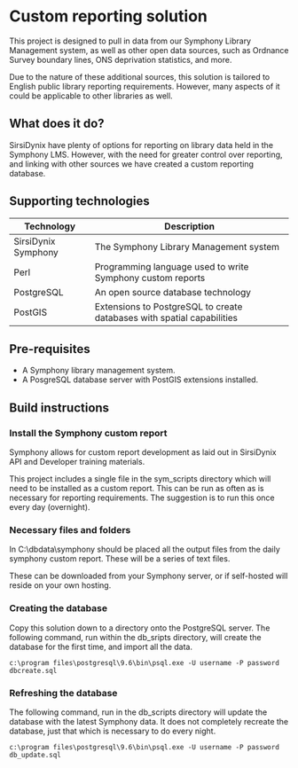 # Custom reporting solution

This project is designed to pull in data from our Symphony Library Management system, as well as other open data sources, such as Ordnance Survey boundary lines, ONS deprivation statistics, and more.

Due to the nature of these additional sources, this solution is tailored to English public library reporting requirements. However, many aspects of it could be applicable to other libraries as well.

## What does it do?

SirsiDynix have plenty of options for reporting on library data held in the Symphony LMS.  However, with the need for greater control over reporting, and linking with other sources we have created a custom reporting database.

## Supporting technologies

| Technology | Description |
| ---------- | ----------- |
| SirsiDynix Symphony | The Symphony Library Management system |
| Perl | Programming language used to write Symphony custom reports |
| PostgreSQL | An open source database technology  |
| PostGIS | Extensions to PostgreSQL to create databases with spatial capabilities |

## Pre-requisites

- A Symphony library management system.
- A PosgreSQL database server with PostGIS extensions installed.

## Build instructions

### Install the Symphony custom report

Symphony allows for custom report development as laid out in SirsiDynix API and Developer training materials.

This project includes a single file in the sym_scripts directory which will need to be installed as a custom report.  This can be run as often as is necessary for reporting requirements.  The suggestion is to run this once every day (overnight).

### Necessary files and folders

In C:\dbdata\symphony should be placed all the output files from the daily symphony custom report.  These will be a series of text files.

These can be downloaded from your Symphony server, or if self-hosted will reside on your own hosting.

### Creating the database

Copy this solution down to a directory onto the PostgreSQL server.  The following command, run within the db_sripts directory, will create the database for the first time, and import all the data.

```
c:\program files\postgresql\9.6\bin\psql.exe -U username -P password dbcreate.sql
```

### Refreshing the database

The following command, run in the db_scripts directory will update the database with the latest Symphony data.  It does not completely recreate the database, just that which is necessary to do every night.

```
c:\program files\postgresql\9.6\bin\psql.exe -U username -P password db_update.sql
```

